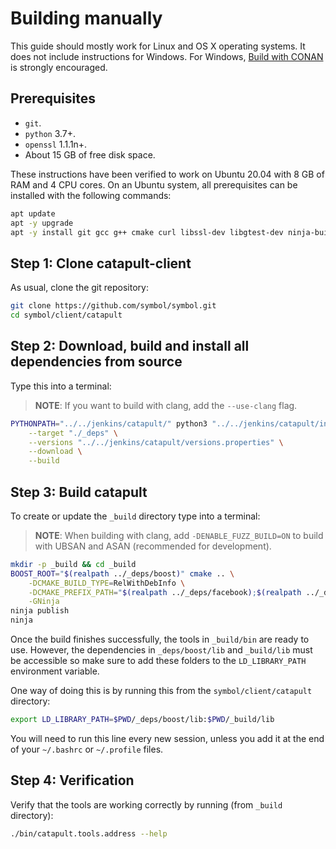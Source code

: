 # Building manually

This guide should mostly work for Linux and OS X operating systems.
It does not include instructions for Windows.
For Windows, [Build with CONAN](BUILD-conan.md) is strongly encouraged.

## Prerequisites

- ``git``.
- ``python`` 3.7+.
- ``openssl`` 1.1.1n+.
- About 15 GB of free disk space.

These instructions have been verified to work on Ubuntu 20.04 with 8 GB of RAM and 4 CPU cores.
On an Ubuntu system, all prerequisites can be installed with the following commands:

```sh
apt update
apt -y upgrade
apt -y install git gcc g++ cmake curl libssl-dev libgtest-dev ninja-build pkg-config python3-pip
```

## Step 1: Clone catapult-client

As usual, clone the git repository:

```sh
git clone https://github.com/symbol/symbol.git
cd symbol/client/catapult
```

## Step 2: Download, build and install all dependencies from source

Type this into a terminal:

> **NOTE**:
> If you want to build with clang, add the `--use-clang` flag.

```sh
PYTHONPATH="../../jenkins/catapult/" python3 "../../jenkins/catapult/installDepsLocal.py" \
	--target "./_deps" \
	--versions "../../jenkins/catapult/versions.properties" \
	--download \
	--build
```

## Step 3: Build catapult

To create or update the ``_build`` directory type into a terminal:

> **NOTE**:
> When building with clang, add `-DENABLE_FUZZ_BUILD=ON` to build with UBSAN and ASAN (recommended for development).

```sh
mkdir -p _build && cd _build
BOOST_ROOT="$(realpath ../_deps/boost)" cmake .. \
	-DCMAKE_BUILD_TYPE=RelWithDebInfo \
	-DCMAKE_PREFIX_PATH="$(realpath ../_deps/facebook);$(realpath ../_deps/google);$(realpath ../_deps/mongodb);$(realpath ../_deps/zeromq)" \
	-GNinja
ninja publish
ninja
```

Once the build finishes successfully, the tools in ``_build/bin`` are ready to use. However, the dependencies in ``_deps/boost/lib`` and ``_build/lib`` must be accessible so make sure to add these folders to the ``LD_LIBRARY_PATH`` environment variable.

One way of doing this is by running this from the ``symbol/client/catapult`` directory:

  ```sh
  export LD_LIBRARY_PATH=$PWD/_deps/boost/lib:$PWD/_build/lib
  ```

You will need to run this line every new session, unless you add it at the end of your ``~/.bashrc`` or ``~/.profile`` files.

## Step 4: Verification

Verify that the tools are working correctly by running (from ``_build`` directory):

```sh
./bin/catapult.tools.address --help
```
